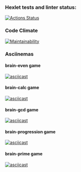 ### Hexlet tests and linter status:
[![Actions Status](https://github.com/SvetlanaPolunina/fullstack-javascript-project-44/actions/workflows/hexlet-check.yml/badge.svg)](https://github.com/SvetlanaPolunina/fullstack-javascript-project-44/actions)

### Code Climate
[![Maintainability](https://qlty.sh/badges/c7b1eb40-41d6-44f6-8d30-304318540297/maintainability.png)](https://qlty.sh/gh/SvetlanaPolunina/projects/fullstack-javascript-project-44)

### Asciinemas

#### brain-even game
[![asciicast](https://asciinema.org/a/715112.svg)](https://asciinema.org/a/715112)

#### brain-calc game
[![asciicast](https://asciinema.org/a/715116.svg)](https://asciinema.org/a/715116)

#### brain-gcd game
[![asciicast](https://asciinema.org/a/715288.svg)](https://asciinema.org/a/715288)

#### brain-progression game
[![asciicast](https://asciinema.org/a/715879.svg)](https://asciinema.org/a/715879)

#### brain-prime game
[![asciicast](https://asciinema.org/a/715885.svg)](https://asciinema.org/a/715885)
